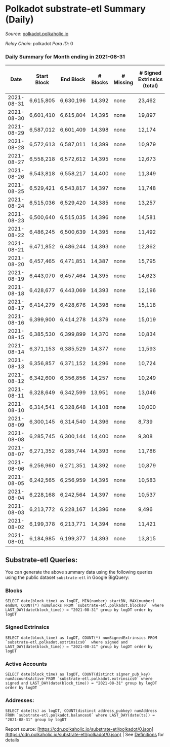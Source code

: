 # Polkadot substrate-etl Summary (Daily)

_Source_: [polkadot.polkaholic.io](https://polkadot.polkaholic.io)

*Relay Chain*: polkadot
*Para ID*: 0



### Daily Summary for Month ending in 2021-08-31


| Date | Start Block | End Block | # Blocks | # Missing | # Signed Extrinsics (total) | # Active Accounts | # Addresses with Balances | # Events | # Transfers | # XCM Transfers In | # XCM Transfers Out |
| ---- | ----------- | --------- | -------- | --------- | --------------------------- | ----------------- | ------------------------- | -------- | ----------- | ------------------ | ------------------- |
| 2021-08-31 | 6,615,805 | 6,630,196 | 14,392 | none  | 23,462 |  | 466,153 | 168,546 | 24,716 ($712,036,865.44) |   |   |
| 2021-08-30 | 6,601,410 | 6,615,804 | 14,395 | none  | 19,897 |  |  | 152,851 | 21,407 ($303,564,518.67) |   |   |
| 2021-08-29 | 6,587,012 | 6,601,409 | 14,398 | none  | 12,174 | 6,588 |  | 101,456 | 11,682 ($103,430,143.21) |   |   |
| 2021-08-28 | 6,572,613 | 6,587,011 | 14,399 | none  | 10,979 |  |  | 93,474 | 10,392 ($133,566,072.49) |   |   |
| 2021-08-27 | 6,558,218 | 6,572,612 | 14,395 | none  | 12,673 | 5,526 |  | 105,180 | 12,395 ($620,143,576.52) |   |   |
| 2021-08-26 | 6,543,818 | 6,558,217 | 14,400 | none  | 11,349 | 5,295 |  | 98,196 | 11,243 ($255,559,783.99) |   |   |
| 2021-08-25 | 6,529,421 | 6,543,817 | 14,397 | none  | 11,748 | 5,456 |  | 99,125 | 11,741 ($175,532,934.25) |   |   |
| 2021-08-24 | 6,515,036 | 6,529,420 | 14,385 | none  | 13,257 | 6,305 |  | 110,943 | 13,511 ($266,012,822.58) |   |   |
| 2021-08-23 | 6,500,640 | 6,515,035 | 14,396 | none  | 14,581 | 7,214 |  | 119,764 | 14,827 ($399,145,394.20) |   |   |
| 2021-08-22 | 6,486,245 | 6,500,639 | 14,395 | none  | 11,492 | 5,457 |  | 100,107 | 11,881 ($223,249,224.22) |   |   |
| 2021-08-21 | 6,471,852 | 6,486,244 | 14,393 | none  | 12,862 | 6,244 |  | 106,165 | 13,142 ($212,090,499.95) |   |   |
| 2021-08-20 | 6,457,465 | 6,471,851 | 14,387 | none  | 15,795 | 7,792 |  | 126,886 | 16,778 ($965,547,839.46) |   |   |
| 2021-08-19 | 6,443,070 | 6,457,464 | 14,395 | none  | 14,623 | 7,966 |  | 113,837 | 14,670 ($236,390,800.53) |   |   |
| 2021-08-18 | 6,428,677 | 6,443,069 | 14,393 | none  | 12,196 | 5,325 |  | 99,806 | 12,349 ($374,669,730.46) |   |   |
| 2021-08-17 | 6,414,279 | 6,428,676 | 14,398 | none  | 15,118 | 6,737 |  | 122,068 | 14,787 ($427,985,227.17) |   |   |
| 2021-08-16 | 6,399,900 | 6,414,278 | 14,379 | none  | 15,019 | 6,756 |  | 119,315 | 15,151 ($407,327,476.01) |   |   |
| 2021-08-15 | 6,385,530 | 6,399,899 | 14,370 | none  | 10,834 | 4,852 |  | 97,885 | 10,466 ($156,912,515.47) |   |   |
| 2021-08-14 | 6,371,153 | 6,385,529 | 14,377 | none  | 11,593 | 5,384 |  | 97,444 | 11,458 ($154,122,982.51) |   |   |
| 2021-08-13 | 6,356,857 | 6,371,152 | 14,296 | none  | 10,724 | 4,977 |  | 93,842 | 10,309 ($194,442,157.76) |   |   |
| 2021-08-12 | 6,342,600 | 6,356,856 | 14,257 | none  | 10,249 | 4,856 |  | 93,085 | 10,276 ($244,785,639.76) |   |   |
| 2021-08-11 | 6,328,649 | 6,342,599 | 13,951 | none  | 13,046 | 5,948 |  | 107,869 | 13,155 ($500,040,643.87) |   |   |
| 2021-08-10 | 6,314,541 | 6,328,648 | 14,108 | none  | 10,000 | 4,654 |  | 91,314 | 9,447 ($328,196,010.66) |   |   |
| 2021-08-09 | 6,300,145 | 6,314,540 | 14,396 | none  | 8,739 | 3,953 |  | 85,267 | 8,468 ($148,162,106.62) |   |   |
| 2021-08-08 | 6,285,745 | 6,300,144 | 14,400 | none  | 9,308 | 4,134 |  | 86,841 | 9,000 ($234,462,997.33) |   |   |
| 2021-08-07 | 6,271,352 | 6,285,744 | 14,393 | none  | 11,786 | 5,213 |  | 103,308 | 11,748 ($214,765,583.36) |   |   |
| 2021-08-06 | 6,256,960 | 6,271,351 | 14,392 | none  | 10,879 | 4,668 |  | 96,103 | 10,550 ($246,203,740.04) |   |   |
| 2021-08-05 | 6,242,565 | 6,256,959 | 14,395 | none  | 10,583 | 4,461 |  | 94,091 | 9,820 ($244,181,575.00) |   |   |
| 2021-08-04 | 6,228,168 | 6,242,564 | 14,397 | none  | 10,537 | 4,766 |  | 96,583 | 10,773 ($285,767,315.29) |   |   |
| 2021-08-03 | 6,213,772 | 6,228,167 | 14,396 | none  | 9,496 | 4,465 |  | 90,870 | 10,532 ($363,351,623.43) |   |   |
| 2021-08-02 | 6,199,378 | 6,213,771 | 14,394 | none  | 11,421 | 5,328 |  | 103,737 | 12,384 ($352,154,587.02) |   |   |
| 2021-08-01 | 6,184,985 | 6,199,377 | 14,393 | none  | 13,815 | 6,054 |  | 113,106 | 15,009 ($415,113,958.14) |   |   |

## Substrate-etl Queries:
You can generate the above summary data using the following queries using the public dataset `substrate-etl` in Google BigQuery:


### Blocks
```
SELECT date(block_time) as logDT, MIN(number) startBN, MAX(number) endBN, COUNT(*) numBlocks FROM `substrate-etl.polkadot.blocks0`  where LAST_DAY(date(block_time)) = "2021-08-31" group by logDT order by logDT
```


### Signed Extrinsics
```
SELECT date(block_time) as logDT, COUNT(*) numSignedExtrinsics FROM `substrate-etl.polkadot.extrinsics0`  where signed and LAST_DAY(date(block_time)) = "2021-08-31" group by logDT order by logDT
```


### Active Accounts
```
SELECT date(block_time) as logDT, COUNT(distinct signer_pub_key) numAccountsActive FROM `substrate-etl.polkadot.extrinsics0` where signed and LAST_DAY(date(block_time)) = "2021-08-31" group by logDT order by logDT
```


### Addresses:
```
SELECT date(ts) as logDT, COUNT(distinct address_pubkey) numAddress FROM `substrate-etl.polkadot.balances0` where LAST_DAY(date(ts)) = "2021-08-31" group by logDT
```



Report source: [https://cdn.polkaholic.io/substrate-etl/polkadot/0.json](https://cdn.polkaholic.io/substrate-etl/polkadot/0.json) | See [Definitions](/DEFINITIONS.md) for details
